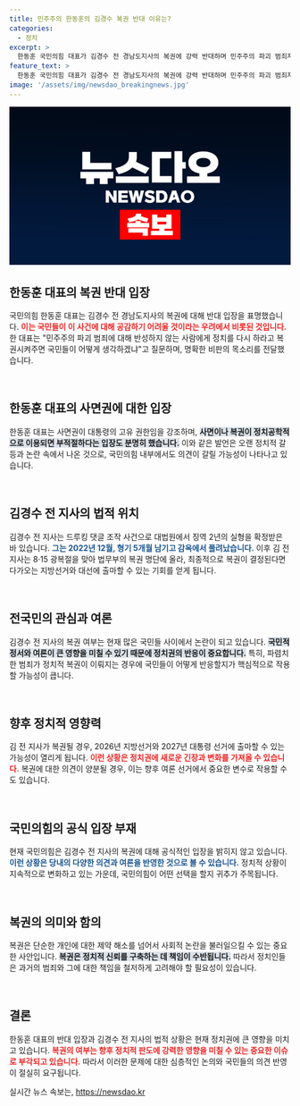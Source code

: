 ```yaml
---
title: 민주주의 한동훈의 김경수 복권 반대 이유는?
categories:
  - 정치
excerpt: >
  한동훈 국민의힘 대표가 김경수 전 경남도지사의 복권에 강력 반대하며 민주주의 파괴 범죄자에게 다시 정치를 맡길 수 없다고 주장했습니다. 복권 여부가 정치적 파장이 예상되는 가운데, 그의 발언은 향후 선거에 미칠 영향에 관심을 집중시킵니다.
feature_text: >
  한동훈 국민의힘 대표가 김경수 전 경남도지사의 복권에 강력 반대하며 민주주의 파괴 범죄자에게 다시 정치를 맡길 수 없다고 주장했습니다. 복권 여부가 정치적 파장이 예상되는 가운데, 그의 발언은 향후 선거에 미칠 영향에 관심을 집중시킵니다.
image: '/assets/img/newsdao_breakingnews.jpg'
---
```


<p><img src="/assets/img/newsdao_breakingnews.jpg" alt="koreaapp 속보" /></p>

<h2 data-ke-size="size26">한동훈 대표의 복권 반대 입장</h2>

<p>국민의힘 한동훈 대표는 김경수 전 경남도지사의 복권에 대해 반대 입장을 표명했습니다. <b><span style="color: #ee2323;">이는 국민들이 이 사건에 대해 공감하기 어려울 것이라는 우려에서 비롯된 것입니다.</span></b> 한 대표는 "민주주의 파괴 범죄에 대해 반성하지 않는 사람에게 정치를 다시 하라고 복권시켜주면 국민들이 어떻게 생각하겠냐"고 질문하며, 명확한 비판의 목소리를 전달했습니다.</p>

<p data-ke-size="size16">&nbsp;</p>

<h2 data-ke-size="size26">한동훈 대표의 사면권에 대한 입장</h2>

<p>한동훈 대표는 사면권이 대통령의 고유 권한임을 강조하며, <b><span style="background-color: #21538527;">사면이나 복권이 정치공학적으로 이용되면 부적절하다는 입장도 분명히 했습니다.</span></b> 이와 같은 발언은 오랜 정치적 갈등과 논란 속에서 나온 것으로, 국민의힘 내부에서도 의견이 갈릴 가능성이 나타나고 있습니다.</p>

<p data-ke-size="size16">&nbsp;</p>

<h2 data-ke-size="size26">김경수 전 지사의 법적 위치</h2>

<p>김경수 전 지사는 드루킹 댓글 조작 사건으로 대법원에서 징역 2년의 실형을 확정받은 바 있습니다. <b><span style="color: #1a5490;">그는 2022년 12월, 형기 5개월 남기고 감옥에서 풀려났습니다.</span></b> 이후 김 전 지사는 8·15 광복절을 맞아 법무부의 복권 명단에 올라, 최종적으로 복권이 결정된다면 다가오는 지방선거와 대선에 출마할 수 있는 기회를 얻게 됩니다.</p>

<p data-ke-size="size16">&nbsp;</p>

<h2 data-ke-size="size26">전국민의 관심과 여론</h2>

<p>김경수 전 지사의 복권 여부는 현재 많은 국민들 사이에서 논란이 되고 있습니다. <b><span style="background-color: #21538527;">국민적 정서와 여론이 큰 영향을 미칠 수 있기 때문에 정치권의 반응이 중요합니다.</span></b> 특히, 파렴치한 범죄가 정치적 복권이 이뤄지는 경우에 국민들이 어떻게 반응할지가 핵심적으로 작용할 가능성이 큽니다.</p>

<p data-ke-size="size16">&nbsp;</p>

<h2 data-ke-size="size26">향후 정치적 영향력</h2>

<p>김 전 지사가 복권될 경우, 2026년 지방선거와 2027년 대통령 선거에 출마할 수 있는 가능성이 열리게 됩니다. <b><span style="color: #ee2323;">이런 상황은 정치권에 새로운 긴장과 변화를 가져올 수 있습니다.</span></b> 복권에 대한 의견이 양분될 경우, 이는 향후 여론 선거에서 중요한 변수로 작용할 수도 있습니다.</p>

<p data-ke-size="size16">&nbsp;</p>

<h2 data-ke-size="size26">국민의힘의 공식 입장 부재</h2>

<p>현재 국민의힘은 김경수 전 지사의 복권에 대해 공식적인 입장을 밝히지 않고 있습니다. <b><span style="color: #1a5490;">이런 상황은 당내의 다양한 의견과 여론을 반영한 것으로 볼 수 있습니다.</span></b> 정치적 상황이 지속적으로 변화하고 있는 가운데, 국민의힘이 어떤 선택을 할지 귀추가 주목됩니다.</p>

<p data-ke-size="size16">&nbsp;</p>

<h2 data-ke-size="size26">복권의 의미와 함의</h2>

<p>복권은 단순한 개인에 대한 제약 해소를 넘어서 사회적 논란을 불러일으킬 수 있는 중요한 사안입니다. <b><span style="background-color: #21538527;">복권은 정치적 신뢰를 구축하는 데 책임이 수반됩니다.</span></b> 따라서 정치인들은 과거의 범죄와 그에 대한 책임을 철저하게 고려해야 할 필요성이 있습니다.</p>

<p data-ke-size="size16">&nbsp;</p>

<h2 data-ke-size="size26">결론</h2>

<p>한동훈 대표의 반대 입장과 김경수 전 지사의 법적 상황은 현재 정치권에 큰 영향을 미치고 있습니다. <b><span style="color: #ee2323;">복권의 여부는 향후 정치적 판도에 강력한 영향을 미칠 수 있는 중요한 이슈로 부각되고 있습니다.</span></b> 따라서 이러한 문제에 대한 심층적인 논의와 국민들의 의견 반영이 절실히 요구됩니다.</p>
실시간 뉴스 속보는, <a href="https://newsdao.kr" rel="dofollow">https://newsdao.kr</a>


